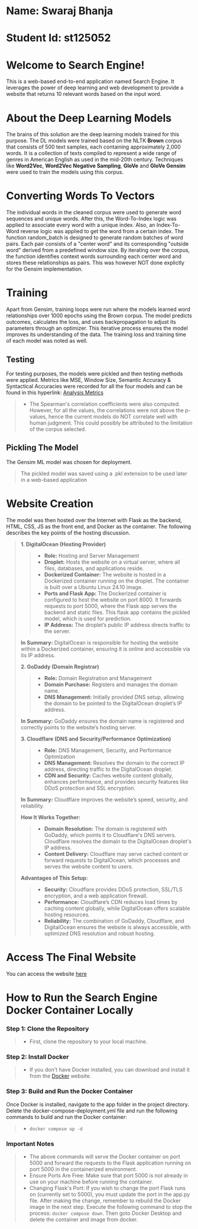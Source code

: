 # Name: Swaraj Bhanja
# Student Id: st125052

# Welcome to Search Engine!

This is a web-based end-to-end application named Search Engine. It leverages the power of deep learning and web development to provide a website that returns 10 relevant words based on the input word.


# About the Deep Learning Models

The brains of this solution are the deep learning models trained for this purpose. The DL models were trained based on the NLTK **Brown** corpus that consists of 500 text samples, each containing approximately 2,000 words. It is a collection of texts compiled to represent a wide range of genres in American English as used in the mid-20th century. Techniques like **Word2Vec**, **Word2Vec Negative Sampling**,
**GloVe** and **GloVe Gensim** were used to train the models using this corpus.

# Converting Words To Vectors

The individual words in the cleaned corpus were used to generate word sequences and unique words. After this, the Word-To-Index logic was applied to associate every word with a unique index. Also, an Index-To-Word reverse logic was applied to get the word from a certain index. The function random_batch is designed to generate random batches of word pairs. Each pair consists of a "center word" and its corresponding "outside word" derived from a predefined window size. By iterating over the corpus, the function identifies context words surrounding each center word and stores these relationships as pairs. This was however NOT done explictly for the Gensim implementation.

# Training
Apart from Gensim, training loops were run where the models learned word relationships over 1000 epochs using the Brown corpus. The model predicts outcomes, calculates the loss, and uses backpropagation to adjust its parameters through an optimizer. This iterative process ensures the model improves its understanding of the data. The training loss and training time of each model was noted as well.

## Testing
For testing purposes, the models were pickled and then testing methods were applied. Metrics like MSE, Window Size, Semantic Accuracy & Syntactical Accuracies were recorded for all the four models and can be found in this
hyperlink: [Analysis Metrics](https://github.com/st125052/a1-nlp-search-engine-st125052/blob/a0ac3c5a15e22b7fb0a7af117ad0f38168716df5/notebooks/pdfs/Training%20and%20Accuracy%20Statistics.pdf)
> - The Spearman's correlation coefficients were also computed. However, for all the values, the correlations were not above the p-values, hence the current models do NOT correlate well with human judgment. This could possibly be attributed to the limitation of the corpus selected.

## Pickling The Model
The Gensim ML model was chosen for deployment.
> The pickled model was saved using a .pkl extension to be used later in a web-based application

# Website Creation
The model was then hosted over the Internet with Flask as the backend, HTML, CSS, JS as the front end, and Docker as the container. The following describes the key points of the hosting discussion.
> **1. DigitalOcean (Hosting Provider)**
> 
>> - **Role:** Hosting and Server Management
>> - **Droplet:** Hosts the website on a virtual server, where all files, databases, and applications reside.
>> - **Dockerized Container:** The website is hosted in a Dockerized container running on the droplet. The container is built over a Ubuntu Linux 24.10 image.
>> - **Ports and Flask App:** The Dockerized container is configured to host the website on port 8000. It forwards requests to port 5000, where the Flask app serves the backend and static files. This flask app contains the pickled model, which is used for prediction.
>> - **IP Address:** The droplet’s public IP address directs traffic to the server.
>
>  **In Summary:** DigitalOcean is responsible for hosting the website within a Dockerized container, ensuring it is online and accessible via its IP address.
> 
>  **2. GoDaddy (Domain Registrar)**
>
>> - **Role:** Domain Registration and Management
>> - **Domain Purchase:** Registers and manages the domain name.
>> - **DNS Management:** Initially provided DNS setup, allowing the domain to be pointed to the DigitalOcean droplet’s IP address.
> 
> **In Summary:** GoDaddy ensures the domain name is registered and correctly points to the website’s hosting server.
>
>  **3. Cloudflare (DNS and Security/Performance Optimization)**
>
>> - **Role:** DNS Management, Security, and Performance Optimization
>> - **DNS Management:** Resolves the domain to the correct IP address, directing traffic to the DigitalOcean droplet.
>> - **CDN and Security:** Caches website content globally, enhances performance, and provides security features like DDoS protection and SSL encryption.
> 
> **In Summary:** Cloudflare improves the website’s speed, security, and reliability.
>
> **How It Works Together:**
> 
>> - **Domain Resolution:** The domain is registered with GoDaddy, which points it to Cloudflare's DNS servers. Cloudflare resolves the domain to the DigitalOcean droplet's IP address.
>> - **Content Delivery:** Cloudflare may serve cached content or forward requests to DigitalOcean, which processes and serves the website content to users.
> 
> **Advantages of This Setup:**
>
>> - **Security:** Cloudflare provides DDoS protection, SSL/TLS encryption, and a web application firewall.
>> - **Performance:** Cloudflare’s CDN reduces load times by caching content globally, while DigitalOcean offers scalable hosting resources.
>> - **Reliability:** The combination of GoDaddy, Cloudflare, and DigitalOcean ensures the website is always accessible, with optimized DNS resolution and robust hosting.


# Access The Final Website
You can access the website [here](https://aitmltask.online)


# How to Run the Search Engine Docker Container Locally
### Step 1: Clone the Repository
> - First, clone the repository to your local machine.
### Step 2: Install Docker
> - If you don't have Docker installed, you can download and install it from the [Docker](https://www.docker.com) website.
### Step 3: Build and Run the Docker Container
Once Docker is installed, navigate to the app folder in the project directory. Delete the docker-compose-deployment.yml file and run the following commands to build and run the Docker container:
> - `docker compose up -d`

### Important Notes
> - The above commands will serve the Docker container on port 5000 and forward the requests to the Flask application running on port 5000 in the containerized environment.
> - Ensure Ports Are Free: Make sure that port 5000 is not already in use on your machine before running the container.
> - Changing Flask's Port: If you wish to change the port Flask runs on (currently set to 5000), you must update the port in the app.py file. After making the change, remember to rebuild the Docker image in the next step. Execute the following command to stop the process: `docker compose down`. Then goto Docker Desktop and delete the container and image from docker. 


